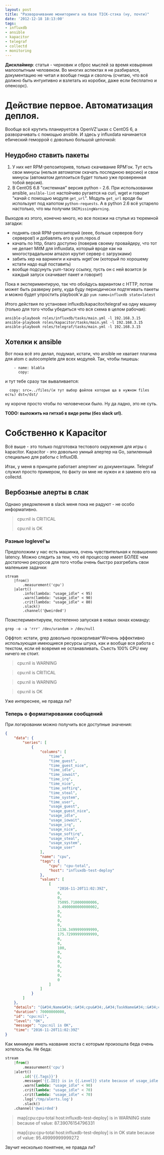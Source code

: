 ```yaml
---
layout: post
title: "Разворачивание мониторинга на базе TICK-стэка (ну, почти)"
date: '2012-12-18 18:13:00'
tags:
- influxdb
- ansible
- kapacitor
- telegraf
- collectd
- monitoring
---
```


**Дисклаймер**: статья - черновик и сброс мыслей за время ковыряния малоопытным человеком. Во многих аспектах я не разбирался, документацию не читал и вообще гнида и сволочь (считаю, что всё должно быть интуитивно и взлетать из коробки, даже если бесплатно и опенсорс).

# Действие первое. Автоматизация деплоя.

Вообще всё крутить планируется в OpenVZ'шках с CentOS 6, а разворачивать с помощью ansible. И здесь у influxdata начинается ебический геморрой с довольно большой цепочкой:

## Неудобно ставить пакеты

1. У них нет RPM-репозиториев, только скачивание RPM'ок. Тут есть свои минусы (нельзя автоматом скачать последнюю версию) и свои минусы (автоматом деплоиться будет только уже проверенная тобой версия).
2. В CentOS 6.8 "системная" версия python - 2.6. При использовании ansible, `anslble-lint` настойчиво ругается на curl, wget и говорит "качай с помощью модуля `get_url`". Модуль `get_url` вроде бы использует под капотом `python-requests`. А в python 2.6 всё устарело настолько, что мы получим `SNIMissingWarning`.

Выходов из этого, конечно много, но все похожи на стулья из тюремной загадки:

- поднять свой RPM-репозиторий (ееее, больше серверов богу серверов!) и добавлять его в yum.repos.d
- качать по http, благо доступно (поверив своему провайдеру, что тот не делает MitM для influxdata, который вроде как на многострадальном amazon крутит сервер с загрузками)
- забить хер на варнинги и качать wget'ом (который по хорошему кстати надо ещё поставить)
- вообще подсунуть yum-таску ссылку, пусть он с ней возится (и каждый запуск скачивает пакет и говорит)

Пока я экспериментирую, так что обойдусь вариантом с HTTP, потом может быть разверну репу, куда буду периодически подтягивать пакеты и можно будет упростить playbook'и до `yum name=influxdb state=latest`

Итого действия по установке influxdb/kapacitor/telegraf на одну машину (только для того чтобы убедиться что вся схема в целом рабочая):

```
ansible-playbook roles/influxdb/tasks/main.yml -l 192.168.3.15
ansible-playbook roles/kapacitor/tasks/main.yml -l 192.168.3.15
ansible-playbook roles/telegraf/tasks/main.yml -l 192.168.3.15
```

## Хотелки к ansible

Вот пока всё это делал, подумал, кстати, что ansible не хватает плагина для atom с autocomplete для всех модулей. Так, чтобы пишешь:

```
    - name: blabla
      copy:
```

и тут тебе сразу так вываливается:

```
  copy: src=../files/(и тут выбор файлов которые ща в нужном files есть) dst=/dst/
```

ну короче просто чтобы по человечески было. Ну да ладно, это не суть.

**TODO: выложить на гитхаб в виде репы (без slack url).**

# Собственно к Kapacitor

Всё выше - это только подготовка тестового окружения для игры с kapacitor. Kapacitor - это довольно умный алертер на Go, запиленный специально для работы с InfluxDB.

Итак, у меня в принципе работает алертинг из документации. Telegraf служил просто примером, по факту он мне не нужен и я заменю его на collectd.

## Вербозные алерты в слак

Однако уведомления в slack меня пока не радуют - не особо информативно.

> cpu:nil is CRITICAL
>
> cpu:nil is OK

### Разные loglevel'ы

Предположим у нас есть машинка, очень чувствительная к повышению latency. Можно следить за тем, что её процессор имеет БОЛЕЕ чем достаточно ресурсов для того чтобы очень быстро разгребать свои маленькие задачки:

``` shell
stream
    |from()
        .measurement('cpu')
    |alert()
        .info(lambda: "usage_idle" < 95)
        .warn(lambda: "usage_idle" < 90)
        .crit(lambda: "usage_idle" < 80)
        .slack()
        .channel('@weirded')
```

Поэкспериментируем, постепенно запуская в новых окнах команду:

```
grep -o -a 'rrr' /dev/urandom > /dev/null
```

Оффтоп: кстати, grep довольно прожорливая^Wочень эффективно использующая имеющиеся ресурсы штука, как и вообще вся работа с текстом, если её вовремя не останавливать. Съесть 100% CPU ему ничего не стоит.

> cpu:nil is WARNING

> cpu:nil is CRITICAL

> cpu:nil is WARNING

> cpu:nil is OK

Уже интереснее, не правда ли?

### Теперь о форматировании сообщений

При логировании можно получить все доступные значения:

``` json
{
    "data": {
        "series": [
            {
                "columns": [
                    "time",
                    "time_guest",
                    "time_guest_nice",
                    "time_idle",
                    "time_iowait",
                    "time_irq",
                    "time_nice",
                    "time_softirq",
                    "time_steal",
                    "time_system",
                    "time_user",
                    "usage_guest",
                    "usage_guest_nice",
                    "usage_idle",
                    "usage_iowait",
                    "usage_irq",
                    "usage_nice",
                    "usage_softirq",
                    "usage_steal",
                    "usage_system",
                    "usage_user"
                ],
                "name": "cpu",
                "tags": {
                    "cpu": "cpu-total",
                    "host": "influxdb-test-deploy"
                },
                "values": [
                    [
                        "2016-11-20T11:02:39Z",
                        0,
                        0,
                        75095.710000000006,
                        3.4900000000000002,
                        0,
                        0,
                        0,
                        0,
                        1136.3499999999999,
                        175.72999999999999,
                        0,
                        0,
                        100,
                        0,
                        0,
                        0,
                        0,
                        0,
                        0,
                        0
                    ]
                ]
            }
        ]
    },
    "details": "{&#34;Name&#34;:&#34;cpu&#34;,&#34;TaskName&#34;:&#34;cpu_alert&#34;,&#34;Group&#34;:&#34;nil&#34;,&#34;Tags&#34;:{&#34;cpu&#34;:&#34;cpu-total&#34;,&#34;host&#34;:&#34;influxdb-test-deploy&#34;},&#34;ID&#34;:&#34;cpu:nil&#34;,&#34;Fields&#34;:{&#34;time_guest&#34;:0,&#34;time_guest_nice&#34;:0,&#34;time_idle&#34;:75095.71,&#34;time_iowait&#34;:3.49,&#34;time_irq&#34;:0,&#34;time_nice&#34;:0,&#34;time_softirq&#34;:0,&#34;time_steal&#34;:0,&#34;time_system&#34;:1136.35,&#34;time_user&#34;:175.73,&#34;usage_guest&#34;:0,&#34;usage_guest_nice&#34;:0,&#34;usage_idle&#34;:100,&#34;usage_iowait&#34;:0,&#34;usage_irq&#34;:0,&#34;usage_nice&#34;:0,&#34;usage_softirq&#34;:0,&#34;usage_steal&#34;:0,&#34;usage_system&#34;:0,&#34;usage_user&#34;:0},&#34;Level&#34;:&#34;OK&#34;,&#34;Time&#34;:&#34;2016-11-20T11:02:39Z&#34;,&#34;Message&#34;:&#34;cpu:nil is OK&#34;}\n",
    "duration": 70000000000,
    "id": "cpu:nil",
    "level": "OK",
    "message": "cpu:nil is OK",
    "time": "2016-11-20T11:02:39Z"
}
```

Как минимум иметь название хоста с которым произошла беда очень хотелось бы. Не беда:

``` python
stream
    |from()
        .measurement('cpu')
    |alert()
	    .id('{{.Tags}}')
	    .message('{{.ID}} is in {{.Level}} state because of usage_idle value: {{ index .Fields "usage_idle" }}')
        .warn(lambda: "usage_idle" < 90)
        .crit(lambda: "usage_idle" < 70)
        .crit(lambda: "usage_idle" < 70)
        .log('/tmp/alerts.log')
        .slack()
	.channel('@weirded')
```

> map[cpu:cpu-total host:influxdb-test-deploy] is in WARNING state because of value: 87.39076154796331

> map[cpu:cpu-total host:influxdb-test-deploy] is in OK state because of value: 95.49999999999272

Звучит несколько понятнее, не правда ли?
